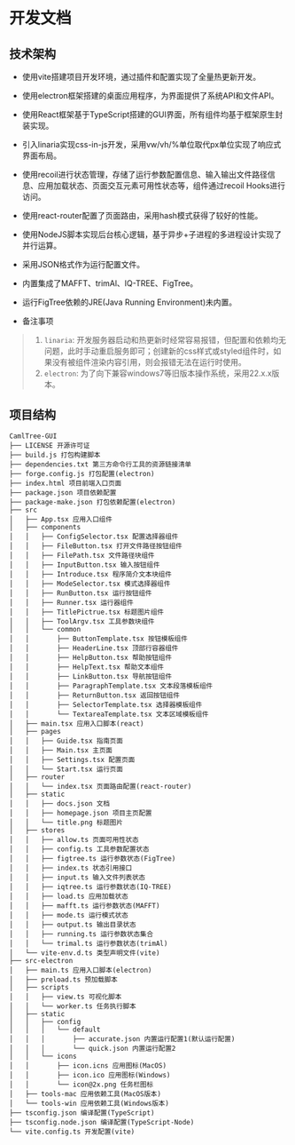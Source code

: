 # 开发文档

## 技术架构

+ 使用vite搭建项目开发环境，通过插件和配置实现了全量热更新开发。

+ 使用electron框架搭建的桌面应用程序，为界面提供了系统API和文件API。

+ 使用React框架基于TypeScript搭建的GUI界面，所有组件均基于框架原生封装实现。

+ 引入linaria实现css-in-js开发，采用vw/vh/%单位取代px单位实现了响应式界面布局。

+ 使用recoil进行状态管理，存储了运行参数配置信息、输入输出文件路径信息、应用加载状态、页面交互元素可用性状态等，组件通过recoil Hooks进行访问。

+ 使用react-router配置了页面路由，采用hash模式获得了较好的性能。

+ 使用NodeJS脚本实现后台核心逻辑，基于异步+子进程的多进程设计实现了并行运算。

+ 采用JSON格式作为运行配置文件。

+ 内置集成了MAFFT、trimAl、IQ-TREE、FigTree。

+ 运行FigTree依赖的JRE(Java Running Environment)未内置。

+ 备注事项

>1. `linaria`: 开发服务器启动和热更新时经常容易报错，但配置和依赖均无问题，此时手动重启服务即可；创建新的css样式或styled组件时，如果没有被组件渲染内容引用，则会报错无法在运行时使用。
>2. `electron`: 为了向下兼容windows7等旧版本操作系统，采用22.x.x版本。

## 项目结构

```
CamlTree-GUI
├── LICENSE 开源许可证
├── build.js 打包构建脚本
├── dependencies.txt 第三方命令行工具的资源链接清单
├── forge.config.js 打包配置(electron)
├── index.html 项目前端入口页面
├── package.json 项目依赖配置
├── package-make.json 打包依赖配置(electron)
├── src
│   ├── App.tsx 应用入口组件
│   ├── components
│   │   ├── ConfigSelector.tsx 配置选择器组件
│   │   ├── FileButton.tsx 打开文件路径按钮组件
│   │   ├── FilePath.tsx 文件路径块组件
│   │   ├── InputButton.tsx 输入按钮组件
│   │   ├── Introduce.tsx 程序简介文本块组件
│   │   ├── ModeSelector.tsx 模式选择器组件
│   │   ├── RunButton.tsx 运行按钮组件
│   │   ├── Runner.tsx 运行器组件
│   │   ├── TitlePictrue.tsx 标题图片组件
│   │   ├── ToolArgv.tsx 工具参数块组件
│   │   └── common
│   │       ├── ButtonTemplate.tsx 按钮模板组件
│   │       ├── HeaderLine.tsx 顶部行容器组件
│   │       ├── HelpButton.tsx 帮助按钮组件
│   │       ├── HelpText.tsx 帮助文本组件
│   │       ├── LinkButton.tsx 导航按钮组件
│   │       ├── ParagraphTemplate.tsx 文本段落模板组件
│   │       ├── ReturnButton.tsx 返回按钮组件
│   │       ├── SelectorTemplate.tsx 选择器模板组件
│   │       └── TextareaTemplate.tsx 文本区域模板组件
│   ├── main.tsx 应用入口脚本(react)
│   ├── pages
│   │   ├── Guide.tsx 指南页面
│   │   ├── Main.tsx 主页面
│   │   ├── Settings.tsx 配置页面
│   │   └── Start.tsx 运行页面
│   ├── router
│   │   └── index.tsx 页面路由配置(react-router)
│   ├── static
│   │   ├── docs.json 文档
│   │   ├── homepage.json 项目主页配置
│   │   └── title.png 标题图片
│   ├── stores
│   │   ├── allow.ts 页面可用性状态
│   │   ├── config.ts 工具参数配置状态
│   │   ├── figtree.ts 运行参数状态(FigTree)
│   │   ├── index.ts 状态引用接口
│   │   ├── input.ts 输入文件列表状态
│   │   ├── iqtree.ts 运行参数状态(IQ-TREE)
│   │   ├── load.ts 应用加载状态
│   │   ├── mafft.ts 运行参数状态(MAFFT)
│   │   ├── mode.ts 运行模式状态
│   │   ├── output.ts 输出目录状态
│   │   ├── running.ts 运行参数状态集合
│   │   └── trimal.ts 运行参数状态(trimAl)
│   └── vite-env.d.ts 类型声明文件(vite)
├── src-electron
│   ├── main.ts 应用入口脚本(electron)
│   ├── preload.ts 预加载脚本
│   ├── scripts
│   │   ├── view.ts 可视化脚本
│   │   └── worker.ts 任务执行脚本
│   ├── static
│   │   ├── config
│   │   │   └── default
│   │   │       ├── accurate.json 内置运行配置1(默认运行配置)
│   │   │       └── quick.json 内置运行配置2
│   │   └── icons
│   │       ├── icon.icns 应用图标(MacOS)
│   │       ├── icon.ico 应用图标(Windows)
│   │       └── icon@2x.png 任务栏图标
│   ├── tools-mac 应用依赖工具(MacOS版本)
│   └── tools-win 应用依赖工具(Windows版本)
├── tsconfig.json 编译配置(TypeScript)
├── tsconfig.node.json 编译配置(TypeScript-Node)
└── vite.config.ts 开发配置(vite)
```
